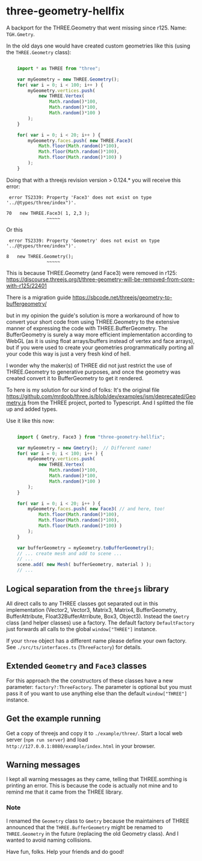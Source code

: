 # three-geometry-hellfix
A backport for the THREE.Geometry that went missing since r125. Name: `TGH.Gmetry`.


In the old days one would have created custom geometries like this (using the
`THREE.Geometry` class):
```javascript

    import * as THREE from "three";

    var myGeometry = new THREE.Geometry();
    for( var i = 0; i < 100; i++ ) {
        myGeometry.vertices.push( 
            new THREE.Vertex( 
                Math.random()*100, 
                Math.random()*100, 
                Math.random()*100 ) 
        );
    }

    for( var i = 0; i < 20; i++ ) {
        myGeometry.faces.push( new THREE.Face3( 
            Math.floor(Math.random()*100),
            Math.floor(Math.random()*100),
            Math.floor(Math.random()*100) )
        );
    }

```

Doing that with a threejs revision version > 0.124.* you will receive this error:
```
 error TS2339: Property 'Face3' does not exist on type '../@types/three/index")'.

70   new THREE.Face3( 1, 2,3 );
               ~~~~~

```

Or this
```
 error TS2339: Property 'Geometry' does not exist on type '../@types/three/index")'.

8   new THREE.Geometry();
               ~~~~~
```

This is because THREE.Geometry (and Face3) were removed in r125:
https://discourse.threejs.org/t/three-geometry-will-be-removed-from-core-with-r125/22401

There is a migration guide
https://sbcode.net/threejs/geometry-to-buffergeometry/

but in my opinion the guide's solution is more a workaround of how to convert your short 
code from using THREE.Geometry to the extensive manner of expressing the code with THREE.BufferGeometry. 
The BufferGeometry is surely a way more efficient implementation according to WebGL (as it is
using float arrays/buffers instead of vertex and face arrays), but if you were used to create 
your geometries programmatically porting all your code this way is just a very fresh kind of hell.


I wonder why the maker(s) of THREE did not just restrict the use of THREE.Geometry to
generative purposes, and once the geometry was created convert it to BufferGeometry to
get it rendered.

To here is my solution for our kind of folks:
It's the original file https://github.com/mrdoob/three.js/blob/dev/examples/jsm/deprecated/Geometry.js
from the THREE project, ported to Typescript. And I splitted the file up and added types.

Use it like this now:

```javascript

    import { Gmetry, Face3 } from "three-geometry-hellfix";

    var myGeometry = new Gmetry();  // Different name!
    for( var i = 0; i < 100; i++ ) {
        myGeometry.vertices.push( 
            new THREE.Vertex( 
                Math.random()*100, 
                Math.random()*100, 
                Math.random()*100 ) 
        );
    }

    for( var i = 0; i < 20; i++ ) {
        myGeometry.faces.push( new Face3( // and here, too!
            Math.floor(Math.random()*100),
            Math.floor(Math.random()*100),
            Math.floor(Math.random()*100) )
        );
    }

    var bufferGeometry = myGeometry.toBufferGeometry();
    // ... create mesh and add to scene ...
    // ...
    scene.add( new Mesh( bufferGeometry, material ) );
    // ...

```

## Logical separation from the `threejs` library
All direct calls to any THREE classes got separated out in this implementation (Vector2, Vector3, Matrix3, 
Matrix4, BufferGeometry, BufferAttribute, Float32BufferAtrribute, Box3, Object3). Instead the `Gmetry` 
class (and helper classes) use a factory. The default factory `DefaultFactory` just forwards all
calls to the global `window["THREE"]` instance. 

If your `three` object has a different name please
define your own factory. See `./src/ts/interfaces.ts` (`ThreeFactory`) for details.


## Extended `Geometry` and `Face3` classes
For this approach the the constructors of these classes have a new parameter: `factory?:ThreeFactory`.
The parameter is optional but you must pass it of you want to use anything else than the default
`window["THREE"]` instance.


## Get the example running
Get a copy of threejs and copy it to `./example/three/`. Start a local web server (`npm run server`) and
load `http://127.0.0.1:8080/example/index.html` in your browser.

## Warning messages
I kept all warning messages as they came, telling that THREE.somthing is printing an error. This is
because the code is actually not mine and to remind me that it came from the THREE library.

### Note
I renamed the `Geometry` class to `Gmetry` because the maintainers of THREE announced that the
`THREE.BufferGeometry` might be renamed to `THREE.Geometry` in the future (replacing the old 
Geometry class).
And I wanted to avoid naming collisions.


Have fun, folks.
Help your friends and do good!
